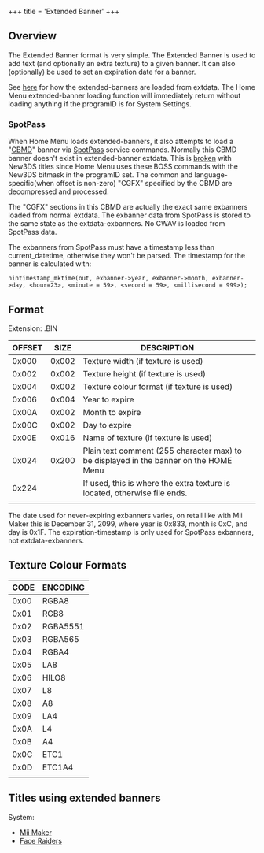 +++
title = 'Extended Banner'
+++

## Overview

The Extended Banner format is very simple. The Extended Banner is used
to add text (and optionally an extra texture) to a given banner. It can
also (optionally) be used to set an expiration date for a banner.

See [here](Extdata "wikilink") for how the extended-banners are loaded
from extdata. The Home Menu extended-banner loading function will
immediately return without loading anything if the programID is for
System Settings.

### SpotPass

When Home Menu loads extended-banners, it also attempts to load a
"[CBMD](CBMD "wikilink")" banner via
[SpotPass](BOSS_Services "wikilink") service commands. Normally this
CBMD banner doesn't exist in extended-banner extdata. This is
[broken](BOSS_Services "wikilink") with New3DS titles since Home Menu
uses these BOSS commands with the New3DS bitmask in the programID set.
The common and language-specific(when offset is non-zero) "CGFX"
specified by the CBMD are decompressed and processed.

The "CGFX" sections in this CBMD are actually the exact same exbanners
loaded from normal extdata. The exbanner data from SpotPass is stored to
the same state as the extdata-exbanners. No CWAV is loaded from SpotPass
data.

The exbanners from SpotPass must have a timestamp less than
current_datetime, otherwise they won't be parsed. The timestamp for the
banner is calculated with:
```
nintimestamp_mktime(out, exbanner->year, exbanner->month, exbanner->day, <hour=23>, <minute = 59>, <second = 59>, <millisecond = 999>);
```

## Format

Extension: .BIN

| OFFSET | SIZE  | DESCRIPTION                                                                           |
|--------|-------|---------------------------------------------------------------------------------------|
| 0x000  | 0x002 | Texture width (if texture is used)                                                    |
| 0x002  | 0x002 | Texture height (if texture is used)                                                   |
| 0x004  | 0x002 | Texture colour format (if texture is used)                                            |
| 0x006  | 0x004 | Year to expire                                                                        |
| 0x00A  | 0x002 | Month to expire                                                                       |
| 0x00C  | 0x002 | Day to expire                                                                         |
| 0x00E  | 0x016 | Name of texture (if texture is used)                                                  |
| 0x024  | 0x200 | Plain text comment (255 character max) to be displayed in the banner on the HOME Menu |
| 0x224  |       | If used, this is where the extra texture is located, otherwise file ends.             |
|        |       |                                                                                       |

The date used for never-expiring exbanners varies, on retail like with
Mii Maker this is December 31, 2099, where year is 0x833, month is 0xC,
and day is 0x1F. The expiration-timestamp is only used for SpotPass
exbanners, not extdata-exbanners.

## Texture Colour Formats

| CODE | ENCODING |
|------|----------|
| 0x00 | RGBA8    |
| 0x01 | RGB8     |
| 0x02 | RGBA5551 |
| 0x03 | RGBA565  |
| 0x04 | RGBA4    |
| 0x05 | LA8      |
| 0x06 | HILO8    |
| 0x07 | L8       |
| 0x08 | A8       |
| 0x09 | LA4      |
| 0x0A | L4       |
| 0x0B | A4       |
| 0x0C | ETC1     |
| 0x0D | ETC1A4   |
|      |          |

## Titles using extended banners

System:

- [Mii Maker](Mii_Maker "wikilink")
- [Face Raiders](Face_Raiders "wikilink")